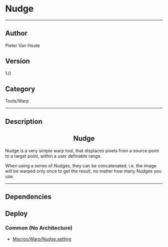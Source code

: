 # Nudge
___

## Author
Pieter Van Houte

## Version
1.0

## Category
Tools/Warp

___

## Description
<h2 align="center">Nudge</h2>
	<p>Nudge is a very simple warp tool, that displaces pixels from a source point to a target point, within a user definable range.</p>
	<p>When using a series of Nudges, they can be concatenated, i.e. the image will be warped only once to get the result, no matter how many Nudges you use.</p>
	

___

## Dependencies

## Deploy

### Common (No Architecture)

<ul>
<li><a href="https://gitlab.com/WeSuckLess/Reactor/-/blob/master/Atoms/com.PieterVanHoute.Nudge/Macros/Warp/Nudge.setting?ref_type=heads">Macros/Warp/Nudge.setting</a></li>
</ul>
